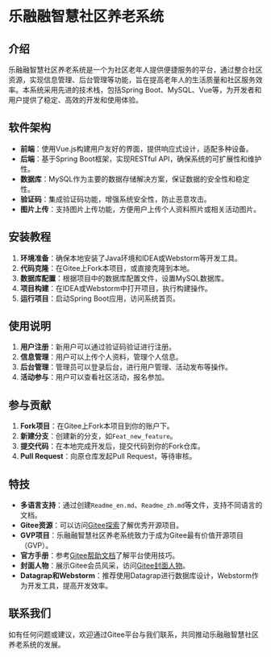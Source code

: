 # 乐融融智慧社区养老系统

## 介绍
乐融融智慧社区养老系统是一个为社区老年人提供便捷服务的平台，通过整合社区资源，实现信息管理、后台管理等功能，旨在提高老年人的生活质量和社区服务效率。本系统采用先进的技术栈，包括Spring Boot、MySQL、Vue等，为开发者和用户提供了稳定、高效的开发和使用体验。

## 软件架构
- **前端**：使用Vue.js构建用户友好的界面，提供响应式设计，适配多种设备。
- **后端**：基于Spring Boot框架，实现RESTful API，确保系统的可扩展性和维护性。
- **数据库**：MySQL作为主要的数据存储解决方案，保证数据的安全性和稳定性。
- **验证码**：集成验证码功能，增强系统安全性，防止恶意攻击。
- **图片上传**：支持图片上传功能，方便用户上传个人资料照片或相关活动图片。

## 安装教程

1. **环境准备**：确保本地安装了Java环境和IDEA或Webstorm等开发工具。
2. **代码克隆**：在Gitee上Fork本项目，或直接克隆到本地。
3. **数据库配置**：根据项目中的数据库配置文件，设置MySQL数据库。
4. **项目构建**：在IDEA或Webstorm中打开项目，执行构建操作。
5. **运行项目**：启动Spring Boot应用，访问系统首页。

## 使用说明

1. **用户注册**：新用户可以通过验证码验证进行注册。
2. **信息管理**：用户可以上传个人资料，管理个人信息。
3. **后台管理**：管理员可以登录后台，进行用户管理、活动发布等操作。
4. **活动参与**：用户可以查看社区活动，报名参加。

## 参与贡献

1. **Fork项目**：在Gitee上Fork本项目到你的账户下。
2. **新建分支**：创建新的分支，如`Feat_new_feature`。
3. **提交代码**：在本地完成开发后，提交代码到你的Fork仓库。
4. **Pull Request**：向原仓库发起Pull Request，等待审核。

## 特技

- **多语言支持**：通过创建`Readme_en.md`、`Readme_zh.md`等文件，支持不同语言的文档。
- **Gitee资源**：可以访问[Gitee探索](https://gitee.com/explore)了解优秀开源项目。
- **GVP项目**：乐融融智慧社区养老系统致力于成为Gitee最有价值开源项目（GVP）。
- **官方手册**：参考[Gitee帮助文档](https://gitee.com/help)了解平台使用技巧。
- **封面人物**：展示Gitee会员风采，访问[Gitee封面人物](https://gitee.com/gitee-stars/)。
- **Datagrap和Webstorm**：推荐使用Datagrap进行数据库设计，Webstorm作为开发工具，提高开发效率。

## 联系我们
如有任何问题或建议，欢迎通过Gitee平台与我们联系，共同推动乐融融智慧社区养老系统的发展。